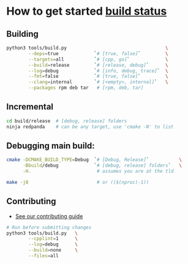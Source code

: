 # How to get started [build status](https://console.cloud.google.com/cloud-build/builds?project=redpandaci)

## Building 

```sh
python3 tools/build.py                                    \
        --deps=true             `# [true, false]`         \
        --targets=all           `# [cpp, go]`             \
        --build=release         `# [release, debug]`      \
        --log=debug             `# [info, debug, trace]`  \
        --fmt=false             `# [true, false]`         \
        --clang=internal        `# [<empty>, internal]`   \
        --packages rpm deb tar   # [rpm, deb, tar]
```


## Incremental 

```sh
cd build/release  # [debug, release] folders
ninja redpanda    # can be any target, use 'cmake -N' to list 
```


## Debugging main build:

```sh
cmake -DCMAKE_BUILD_TYPE=Debug  `# [Debug, Release]`           \
      -Bbuild/debug             `# [debug, release] folders`   \
      -H.                        # assumes you are at the tld 

make -j8                         # or (($(nproc)-1)) 
```


## Contributing
* [See our contributing guide](CONTRIBUTING.md)


```sh
# Run before submitting changes
python3 tools/build.py   \
        --cpplint=1      \
        --log=debug      \
        --build=none     \
        --files=all
```
